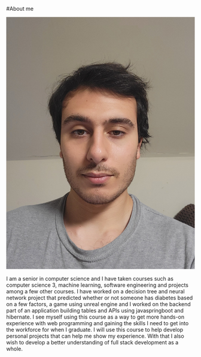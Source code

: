 #About me

![](20230830_201512.jpg)


I am a senior in computer science and I have taken courses such as computer science 3, machine learning, software engineering and projects among a few 
other courses. I have worked on a decision tree and neural network project that predicted whether or not someone has diabetes based on a few factors, 
a game using unreal engine and I worked on the backend part of an application building tables and APIs using javaspringboot and hibernate.
	I see myself using this course as a way to get more hands-on experience with web programming and gaining the skills I need to get into the workforce for 
when I graduate. I will use this course to help develop personal projects that can help me show my experience. With that I also wish to develop a better 
understanding of full stack development as a whole.


